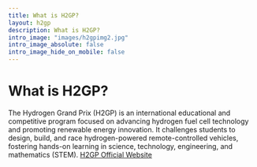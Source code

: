 ```yaml
---
title: What is H2GP?
layout: h2gp
description: What is H2GP?
intro_image: "images/h2gpimg2.jpg"
intro_image_absolute: false
intro_image_hide_on_mobile: false
---
```


# What is H2GP?


The Hydrogen Grand Prix (H2GP) is an international educational and competitive program focused on advancing hydrogen fuel cell technology and promoting renewable energy innovation. It challenges students to design, build, and race hydrogen-powered remote-controlled vehicles, fostering hands-on learning in science, technology, engineering, and mathematics (STEM).
[H2GP Official Website](https://www.h2grandprix.com/about-h2gp-pro/t1387)